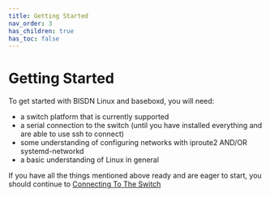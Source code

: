 ```yaml
---
title: Getting Started
nav_order: 3
has_children: true
has_toc: false
---
```


# Getting Started

To get started with BISDN Linux and baseboxd, you will need:

- a switch platform that is currently supported
- a serial connection to the switch (until you have installed everything and are able to use ssh to connect)
- some understanding of configuring networks with iproute2 AND/OR systemd-networkd
- a basic understanding of Linux in general

If you have all the things mentioned above ready and are eager to start, you
should continue to [Connecting To The Switch](/getting_started/connecting_to_the_switch.md)
